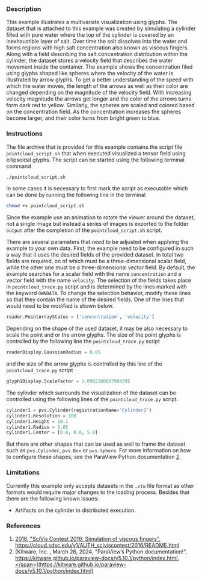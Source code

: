 ### Description ###
This example illustrates a multivariate visualization using glyphs.
The dataset that is attached to this example was created by simulating a cylinder filled with pure water where the top of the cylinder is covered by an inexhaustible layer of salt.
Over time the salt dissolves into the water and forms regions with high salt concentration also known as viscous fingers.
Along with a field describing the salt concentration distribution within the cylinder, the dataset stores a velocity field that describes the water movement inside the container.
The example shows the concentration filed using glyphs shaped like spheres where the velocity of the water is illustrated by arrow glyphs.
To get a better understanding of the speed with which the water moves, the length of the arrows as well as their color are changed depending on the magnitude of the velocity field.
With increasing velocity magnitude the arrows get longer and the color of the arrows turns form dark red to yellow.
Similarly, the spheres are scaled and colored based on the concentration field.
As the concentration increases the spheres become larger, and their color turns from bright green to blue.

### Instructions ###
The file archive that is provided for this example contains the script file `pointcloud_script.sh` that when executed visualized a tensor field using ellipsoidal glyphs.
The script can be started using the following terminal command
```bash
./pointcloud_script.sh
```
In some cases it is necessary to first mark the script as executable which can be done by running the following line in the terminal
```bash
chmod +x pointcloud_script.sh
```
Since the example use an animation to rotate the viewer around the dataset, not a single image but instead a series of images is exported to the folder `output` after the completion of the `pointcloud_script.sh` script.

There are several parameters that need to be adjusted when applying the example to your own data.
First, the example need to be configured in such a way that it uses the desired fields of the provided dataset.
In total two fields are required, on of which must be a three-dimensional scalar field, while the other one must be a three-dimensional vector field.
By default, the example searches for a scalar field with the name `concentration` and a vector field with the name `velocity`.
The selection of the fields takes place in `pointcloud_trace.py` script and is determined by the lines marked with the keyword `OWNDATA`.
To change the selection behavior, modify these lines so that they contain the name of the desired fields.
One of the lines that would need to be modified is shown below.
```python
reader.PointArrayStatus = ['concentration', 'velocity']
```
Depending on the shape of the used dataset, it may be also necessary to scale the point and or the arrow glyphs.
The size of the point glyphs is controlled by the following line the `pointcloud_trace.py` script
```python
readerDisplay.GaussianRadius = 0.05
```
and the size of the arrow glyphs is controlled by this line of the `pointcloud_trace.py` script
```python
glyph1Display.ScaleFactor = 1.0982380867004395
```

The cylinder which surrounds the visualization of the dataset can be controlled using the following lines of the `pointcloud_trace.py` script.
```python
cylinder1 = pvs.Cylinder(registrationName='Cylinder1')
cylinder1.Resolution = 100
cylinder1.Height = 10.1
cylinder1.Radius = 5.05
cylinder1.Center = [0.0, 0.0, 5.0]
```
But there are other shapes that can be used as well to frame the dataset such as `pvs.Cylinder`, `pvs.Box` or `pvs.Sphere`.
For more information on how to configure these shapes, see the ParaView Python documentation [2](#reference_python_api).

### Limitations ###
Currently this example only accepts datasets in the `.vtu` file format as other formats would require major changes to the loading process.
Besides that there are the following known issues:
- Artifacts on the cylinder in distributed execution.

### References ###
1. [<span id="reference_dataset">2016, "SciVis Contest 2016: Simulation of viscous fingers", https://cloud.sdsc.edu/v1/AUTH_sciviscontest/2016/README.html</span>](https://cloud.sdsc.edu/v1/AUTH_sciviscontest/2016/README.html)
2. [<span id="reference_python_api">Kitware, Inc. , March 26, 2024, "ParaView’s Python documentation!", https://kitware.github.io/paraview-docs/v5.10.1/python/index.html.</span>](https://kitware.github.io/paraview-docs/v5.10.1/python/index.html)